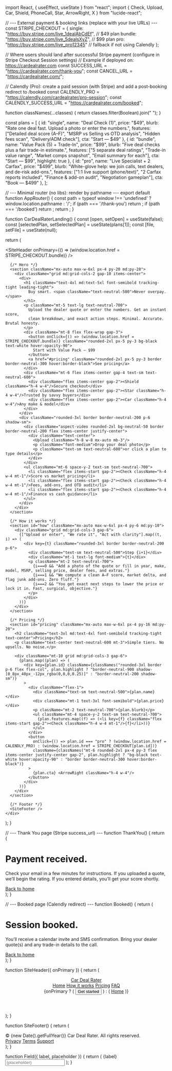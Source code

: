 import React, { useEffect, useState } from "react";
import { Check, Upload, Car, Shield, PhoneCall, Star, ArrowRight, X } from "lucide-react";

// --- External payment & booking links (replace with your live URLs) ---
const STRIPE_CHECKOUT = {
  single: "https://buy.stripe.com/live_1dealAbCdEf", // $49 plan
  bundle: "https://buy.stripe.com/live_5dealsXyZ",  // $99 plan
  pro: "https://buy.stripe.com/live_pro12345"       // fallback if not using Calendly
};

// Where users should land after successful Stripe payment (configure in Stripe Checkout Session settings)
// Example if deployed on: https://cardealrater.com
const SUCCESS_URL = "https://cardealrater.com/thank-you";
const CANCEL_URL = "https://cardealrater.com/";

// Calendly (Pro): create a paid session (with Stripe) and add a post-booking redirect to /booked
const CALENDLY_PRO = "https://calendly.com/cardealrater/pro-session";
const CALENDLY_SUCCESS_URL = "https://cardealrater.com/booked";

function classNames(...classes) {
  return classes.filter(Boolean).join(" ");
}

const plans = [
  { id: "single", name: "Deal Check (1)", price: "$49", blurb: "Rate one deal fast. Upload a photo or enter the numbers.",
    features: ["Detailed deal score (A–F)", "MSRP vs Selling vs OTD analysis", "Hidden fees scan", "Delivery/ADM check"], cta: "Start — $49" },
  { id: "bundle", name: "Value Pack (5) + Trade-In", price: "$99", blurb: "Five deal checks plus a fair trade-in estimate.",
    features: ["5 separate deal ratings", "Trade-in value range", "Market comps snapshot", "Email summary for each"], cta: "Start — $99", highlight: true },
  { id: "pro", name: "Live Specialist + 2 Carfax", price: "$499", blurb: "White-glove help: we join calls, text dealers, and de-risk add-ons.",
    features: ["1:1 live support (phone/text)", "2 Carfax reports included", "Finance & add-on audit", "Negotiation gameplan"], cta: "Book — $499" },
];

// --- Minimal router (no libs): render by pathname ---
export default function AppRouter() {
  const path = typeof window !== 'undefined' ? window.location.pathname : '/';
  if (path === '/thank-you') return <ThankYou />;
  if (path === '/booked') return <Booked />;
  return <CarDealRaterLanding />;
}

function CarDealRaterLanding() {
  const [open, setOpen] = useState(false);
  const [selectedPlan, setSelectedPlan] = useState(plans[1]);
  const [file, setFile] = useState(null);

  return (
    <div className="min-h-screen bg-white text-neutral-900 antialiased">
      <SiteHeader onPrimary={() => (window.location.href = STRIPE_CHECKOUT.bundle)} />

      {/* Hero */}
      <section className="mx-auto max-w-6xl px-4 py-20 md:py-28">
        <div className="grid md:grid-cols-2 gap-10 items-center">
          <div>
            <h1 className="text-4xl md:text-5xl font-semibold tracking-tight leading-tight">
              Buy smart. <span className="text-neutral-500">Never overpay.</span>
            </h1>
            <p className="mt-5 text-lg text-neutral-700">
              Upload the dealer quote or enter the numbers. Get an instant score,
              clean breakdown, and exact action steps. Minimal. Accurate. Brutal honesty.
            </p>
            <div className="mt-8 flex flex-wrap gap-3">
              <button onClick={() => (window.location.href = STRIPE_CHECKOUT.bundle)} className="rounded-2xl px-5 py-3 bg-black text-white hover:opacity-90">
                Start with Value Pack — $99
              </button>
              <a href="#pricing" className="rounded-2xl px-5 py-3 border border-neutral-300 hover:border-black">See pricing</a>
            </div>
            <div className="mt-6 flex items-center gap-4 text-sm text-neutral-600">
              <div className="flex items-center gap-2"><Shield className="h-4 w-4"/>Secure checkout</div>
              <div className="flex items-center gap-2"><Star className="h-4 w-4"/>Trusted by savvy buyers</div>
              <div className="flex items-center gap-2"><Car className="h-4 w-4"/>Any make & model</div>
            </div>
          </div>
          <div className="rounded-3xl border border-neutral-200 p-6 shadow-sm">
            <div className="aspect-video rounded-2xl bg-neutral-50 border border-neutral-200 flex items-center justify-center">
              <div className="text-center">
                <Upload className="h-8 w-8 mx-auto mb-3"/>
                <p className="font-medium">Drop your deal photo</p>
                <p className="text-sm text-neutral-600">or click a plan to type details</p>
              </div>
            </div>
            <ul className="mt-6 space-y-2 text-sm text-neutral-700">
              <li className="flex items-start gap-2"><Check className="h-4 w-4 mt-1"/>Score vs market pricing</li>
              <li className="flex items-start gap-2"><Check className="h-4 w-4 mt-1"/>Fees, add-ons, and OTD audit</li>
              <li className="flex items-start gap-2"><Check className="h-4 w-4 mt-1"/>Finance vs cash guidance</li>
            </ul>
          </div>
        </div>
      </section>

      {/* How it works */}
      <section id="how" className="mx-auto max-w-6xl px-4 py-6 md:py-10">
        <div className="grid md:grid-cols-3 gap-6">
          {["Upload or enter", "We rate it", "Act with clarity"].map((t, i) => (
            <div key={t} className="rounded-3xl border border-neutral-200 p-6">
              <div className="text-sm text-neutral-500">Step {i+1}</div>
              <div className="mt-1 text-lg font-medium">{t}</div>
              <p className="mt-2 text-neutral-700">
                {i===0 && "Add a photo of the quote or fill in year, make, model, MSRP, selling price, dealer fees, and extras."}
                {i===1 && "We compute a clean A–F score, market delta, and flag junk add-ons. Zero fluff."}
                {i===2 && "You get exact next steps to lower the price or lock it in. Fast, surgical, objective."}
              </p>
            </div>
          ))}
        </div>
      </section>

      {/* Pricing */}
      <section id="pricing" className="mx-auto max-w-6xl px-4 py-16 md:py-20">
        <h2 className="text-3xl md:text-4xl font-semibold tracking-tight text-center">Pricing</h2>
        <p className="text-center text-neutral-600 mt-3">Simple tiers. No upsells. No noise.</p>

        <div className="mt-10 grid md:grid-cols-3 gap-6">
          {plans.map((plan) => (
            <div key={plan.id} className={classNames("rounded-3xl border p-6 flex flex-col", plan.highlight ? "border-neutral-900 shadow-[0_8px_40px_-12px_rgba(0,0,0,0.25)]" : "border-neutral-200 shadow-sm")}
            >
              <div className="flex-1">
                <div className="text-sm text-neutral-500">{plan.name}</div>
                <div className="mt-1 text-3xl font-semibold">{plan.price}</div>
                <p className="mt-2 text-neutral-700">{plan.blurb}</p>
                <ul className="mt-4 space-y-2 text-sm text-neutral-700">
                  {plan.features.map((f) => (<li key={f} className="flex items-start gap-2"><Check className="h-4 w-4 mt-1"/>{f}</li>))}
                </ul>
              </div>
              <button
                onClick={() => plan.id === "pro" ? (window.location.href = CALENDLY_PRO) : (window.location.href = STRIPE_CHECKOUT[plan.id])}
                className={classNames("mt-6 rounded-2xl px-4 py-3 flex items-center justify-center gap-2", plan.highlight ? "bg-black text-white hover:opacity-90" : "border border-neutral-300 hover:border-black")}
              >
                {plan.cta} <ArrowRight className="h-4 w-4"/>
              </button>
            </div>
          ))}
        </div>
      </section>

      {/* Footer */}
      <SiteFooter />
    </div>
  );
}

// --- Thank You page (Stripe success_url) ---
function ThankYou() {
  return (
    <div className="min-h-screen bg-white text-neutral-900">
      <SiteHeader />
      <main className="mx-auto max-w-3xl px-4 py-24 text-center">
        <h1 className="text-4xl font-semibold tracking-tight">Payment received.</h1>
        <p className="mt-4 text-neutral-700">Check your email in a few minutes for instructions. If you uploaded a quote, we’ll begin the rating. If you entered details, you’ll get your score shortly.</p>
        <div className="mt-8">
          <a href="/" className="inline-block rounded-2xl px-5 py-3 bg-black text-white hover:opacity-90">Back to home</a>
        </div>
      </main>
      <SiteFooter />
    </div>
  );
}

// --- Booked page (Calendly redirect) ---
function Booked() {
  return (
    <div className="min-h-screen bg-white text-neutral-900">
      <SiteHeader />
      <main className="mx-auto max-w-3xl px-4 py-24 text-center">
        <h1 className="text-4xl font-semibold tracking-tight">Session booked.</h1>
        <p className="mt-4 text-neutral-700">You’ll receive a calendar invite and SMS confirmation. Bring your dealer quote(s) and any trade-in details to the call.</p>
        <div className="mt-8">
          <a href="/" className="inline-block rounded-2xl px-5 py-3 bg-black text-white hover:opacity-90">Back to home</a>
        </div>
      </main>
      <SiteFooter />
    </div>
  );
}

function SiteHeader({ onPrimary }) {
  return (
    <header className="sticky top-0 z-40 backdrop-blur supports-[backdrop-filter]:bg-white/70 bg-white/80 border-b border-neutral-200">
      <div className="mx-auto max-w-6xl px-4 py-4 flex items-center justify-between">
        <div className="flex items-center gap-2">
          <div className="h-7 w-7 rounded-2xl bg-black"></div>
          <a href="/" className="font-semibold tracking-tight">Car Deal Rater</a>
        </div>
        <nav className="hidden md:flex items-center gap-8 text-sm text-neutral-700">
          <a href="/" className="hover:text-black">Home</a>
          <a href="#how" className="hover:text-black">How it works</a>
          <a href="#pricing" className="hover:text-black">Pricing</a>
          <a href="#faq" className="hover:text-black">FAQ</a>
        </nav>
        {onPrimary ? (
          <button onClick={onPrimary} className="rounded-2xl px-4 py-2 bg-black text-white text-sm hover:opacity-90">Get started</button>
        ) : (
          <a href="/" className="rounded-2xl px-4 py-2 border border-neutral-300 text-sm hover:border-black">Home</a>
        )}
      </div>
    </header>
  );
}

function SiteFooter() {
  return (
    <footer className="border-t border-neutral-200">
      <div className="mx-auto max-w-6xl px-4 py-10 text-sm text-neutral-600 flex flex-col md:flex-row items-center justify-between gap-4">
        <div>© {new Date().getFullYear()} Car Deal Rater. All rights reserved.</div>
        <div className="flex items-center gap-6">
          <a className="hover:text-black" href="#">Privacy</a>
          <a className="hover:text-black" href="#">Terms</a>
          <a className="hover:text-black" href="#">Support</a>
        </div>
      </div>
    </footer>
  );
}

function Field({ label, placeholder }) {
  return (
    <label className="block">
      <span className="text-sm">{label}</span>
      <input type="text" placeholder={placeholder} className="mt-1 block w-full rounded-xl border border-neutral-300 px-3 py-2 focus:outline-none focus:ring-2 focus:ring-black/10" />
    </label>
  );
}
